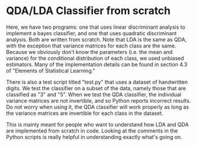 # QDA/LDA Classifier from scratch

Here, we have two programs: one that uses linear discriminant analysis to implement a bayes classifier, and one that uses quadratic discriminant analysis. Both are written from scratch. Note that LDA is the same as QDA, with the exception that variance matrices for each class are the same. Because we obviously don't know the parameters (i.e. the mean and variance) for the conditional distribution of each class, we used unbiased estimators. Many of the implementation details can be found in section 4.3 of "Elements of Statistical Learning."

There is also a test script titled "test.py" that uses a dataset of handwritten digits. We test the classifier on a subset of the data, namely those that are classified as "3" and "5". When we test the QDA classifier, the individual variance matrices are not invertible, and so Python reports incorrect results. Do not worry when using it, the QDA classifier will work properly as long as the variance matrices are invertible for each class in the dataset.

This is mainly meant for people who want to understand how LDA and QDA are implemented from scratch in code. Looking at the comments in the Python scripts is really helpful in understanding exactly what's going on. 